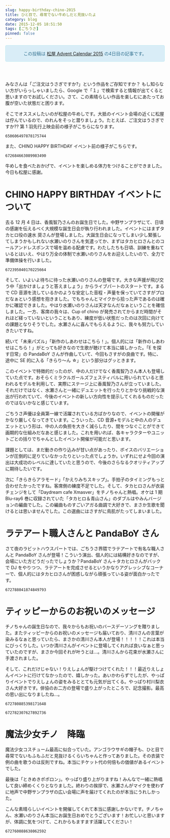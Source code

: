 ```yaml
---
slug: happy-birthday-chino-2015
title: ひと目で、尋常でない牛めしだと見抜いたよ
category: blog
date: 2015-12-05 18:51:50
tags: [ごちうさ]
pinned: false
---
```


<style>
<!--
    .alert-info {
        text-align: center;
        border: 1px solid;
        padding: 15px;
        border-radius: 4px;
        color: #31708f;
        background-color: #d9edf7;
        border-color: #bce8f1;
        margin-bottom: 60px;
    }
-->
</style>

<div class="alert alert-info text-center">
この投稿は <a href="http://www.adventar.org/calendars/777">松屋 Advent Calendar 2015</a> の4日目の記事です。
</div>

みなさんは「ご注文はうさぎですか?」という作品をご存知ですか？ もし知らない方がいらっしゃいましたら、Google で「１」で検索すると情報が出てくると思いますのでお試しください。さて、この素晴らしい作品を楽しむにあたってお腹が空いた状態だと困ります。

そこでオススメしたいのが松屋の牛めしです。大抵のイベント会場の近くに松屋は佇んでいるので、のれんをそっと潜りましょう。たとえば、ご注文はうさぎですか?? 第 1 羽先行上映会前の様子がこちらになります。

```twitter
650606497878175744
```

また、CHINO HAPPY BIRTHDAY イベント前の様子がこちらです。

```twitter
672684663089983490
```

牛めしを食べたおかげで、イベントを楽しめる体力をつけることができました。今日も松屋に感謝。

# CHINO HAPPY BIRTHDAY イベントについて

去る 12 月 4 日は、香風智乃さんのお誕生日でした。中野サンプラザにて、日頃の感謝を伝えるべく大規模な誕生日会が執り行われました。イベントにはまずタカヒロ役の速水 奨さんが登場しました。大誕生日会になってしまい少し緊張してしまうかもしれない水瀬いのりさんを気遣ってか、まずはタカヒロさんとのコールアンドレスポンスで場を温める配慮です。わたしたちも日頃、訓練を重ねているとはいえ、やはり万全の体制で水瀬いのりさんをお迎えしたいので、全力で準備体操を行いました。

```twitter
672395040170225664
```

そして、いよいよ待ちに待った水瀬いのりさんの登場です。大きな声援が飛び交う中「出かけましょうと答えましょう」からライブパートのスタートです。まるで CD 音源を流しているかのような安定した音程・声量を保っていてさすがプロだなぁという感想を抱きました。でもちゃんとマイクから拾った声であるのは確かに確認できました。やはり水瀬いのりさんは天才なんだなぁということを確信しました。一方、客席の我々は、Cup of chino が発売されてからまだ時間がそれほど経っていないということもあり、練度が低い状態だったのは次回に向けての課題となりそうでした。水瀬さんに喜んでもらえるように、我々も努力していきたいですね。

続いて「未来パズル」「新作のしあわせはこちら！」。個人的には「新作のしあわせはこちら！」がとっても好きなので生歌が聴けて本当に嬉しかった。「E を探す日常」の PandaBoY さんが作曲していて、今回もさすがの良曲です。特に、途中に SE 的に入る「きらり〜ん ☆」という部分はグッときます。

このイベントで特徴的だったのが、中の人だけでなく香風智乃さん本人も登場していた点です。おそらくミラクルガールズフェスティバルに用いられていると思われるモデルを利用して、実際にステージ上に香風智乃さんが立っていました。それだけではなく、水瀬さんと一緒にデュエットを行ったりとかなり挑戦的な演出が行われていて、今後のイベントの新しい方向性を提示してくれるものだったのではないかなと感じています。

ごちうさ声優は全員第一線で活躍されている方ばかりなので、イベントの開催がかなり厳しくなってきています。こういった、CD 音源+モデルと中の人のデュエットという形は、中の人の負担を大きく減らしたり、間をつなぐことができて画期的な仕組みだなあと感じました。これを用いれば、各キャラクターやユニットごとの括りでちゃんとしたイベント開催が可能だと思います。

課題としては、まだ動きの作り込みが甘い点があったり、ボイスのバリエーションが圧倒的に足りていなかったりといった点でしょうか。いずれにせよ今回の演出は大成功のレベルに達していたと思うので、今後のさらなるクオリティアップに期待したいです。

次に「きらきらアラモード」「かえりみちスキップ」。手拍子のタイミングもっと合わせたかったですね。客席側の練度不足でした。そして、タカヒロさんが衣装チェンジをして「Daydream cafe Xmasver」をチノちゃんと熱唱。オケは 1 期 Blu-ray6 巻に収録されていた「タカヒロ＆青山さん」のダブルはやみんバージョンの編曲でした。この編曲ものすごいアガる曲調で大好きで、まさか生歌を聞けるとは思いませんでした。この選曲にはさすがに鳥肌がたってしまいました。

# ラテアート職人さんと PandaBoY さん

さて夜のラビットハウスパートでは、ごちうさ界隈でラテアートで有名な職人さんと PandaBoY さんが登場！こういう演出、個人的には結構好きなのですが、会場にいた方どうだったでしょうか？PandaBoY さん＋タカヒロさんがバックで DJ をやりつつ、ラテアートを完成させるというかなりアグレッシブなコーナーで、個人的にはタカヒロさんが困惑しながら頑張っている姿が面白かったです。

```twitter
672788041874849793
```

# ティッピーからのお祝いのメッセージ

チノちゃんの誕生日なので、我々からもお祝いのバースデーソングを贈りました。またティッピーからのお祝いのメッセージも届いており、清川さんの言葉が染みるなぁと思っていたら、まさかの清川さん本人が登場！！！！！これは本当にびっくりした。いつか清川さんがイベントに登場してくれれば良いなぁと思っていたのですが、まさか今回それが叶うとは...。清川さんから花束が水瀬さんに手渡されました。

そして、これだけじゃない！りえしょんが駆けつけてくれた！！！最近りえしょんイベントに行けてなかったので、嬉しかった。あいかわらずでしたが、やっぱりイベントでりえしょんの姿をみるととても元気が出てくる。やっぱり村川梨衣さん大好きです。俳協のお二方の登場で盛り上がったところで、記念撮影。最高の思い出になりましたね...。

```twitter
672780885398171648
```

```twitter
672782307627892736
```

# 魔法少女チノ　降臨

魔法少女コスチューム最高に似合っていた。アンゴラウサギの帽子も、ひと目で尋常でないもふもふだと見抜けるくらいちゃんと作ってありました。その衣装で例の曲を歌うのは反則ですね。本当にチケット代の何倍もの価値があるイベントでした。

最後は「ときめきポポロン」。やっぱり盛り上がりますね！みんなで一緒に熱唱して良い締めくくりとなりました。終わりの挨拶で、水瀬さんがマイクを使わずに地声で中野サンプラザの広い会場に声を届けてくれたのが本当にうれしかった。

こんな素晴らしいイベントを開催してくれて本当に感謝しかないです。チノちゃん、水瀬いのりさん本当にお誕生日おめでとうございます！お忙しいと思いますが、体調に気をつけて、これからもますます活躍してください！

```twitter
672760088638062592
```
